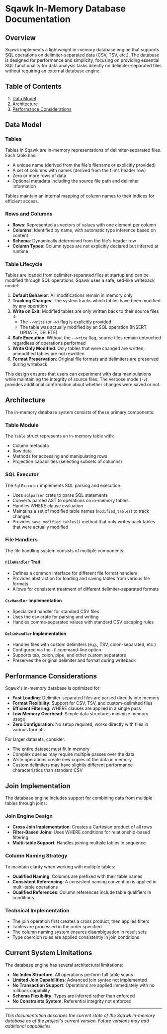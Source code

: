 # Sqawk In-Memory Database Documentation

## Overview

Sqawk implements a lightweight in-memory database engine that supports SQL operations on delimiter-separated data (CSV, TSV, etc.). The database is designed for performance and simplicity, focusing on providing essential SQL functionality for data analysis tasks directly on delimiter-separated files without requiring an external database engine.

## Table of Contents

1. [Data Model](#data-model)
2. [Architecture](#architecture)
3. [Performance Considerations](#performance-considerations)

## Data Model

### Tables

Tables in Sqawk are in-memory representations of delimiter-separated files. Each table has:

- A unique name (derived from the file's filename or explicitly provided)
- A set of columns with names (derived from the file's header row)
- Zero or more rows of data
- Optional metadata including the source file path and delimiter information

Tables maintain an internal mapping of column names to their indices for efficient access.

### Rows and Columns

- **Rows**: Represented as vectors of values with one element per column
- **Columns**: Identified by name, with automatic type inference based on content
- **Schema**: Dynamically determined from the file's header row
- **Column Types**: Column types are not explicitly declared but inferred at runtime

### Table Lifecycle

Tables are loaded from delimiter-separated files at startup and can be modified through SQL operations. Sqawk uses a safe, sed-like writeback model:

1. **Default Behavior**: All modifications remain in memory only
2. **Tracking Changes**: The system tracks which tables have been modified by any operation
3. **Write on Exit**: Modified tables are only written back to their source files if:
   - The `--write` (or `-w`) flag is explicitly provided
   - The table was actually modified by an SQL operation (INSERT, UPDATE, DELETE)
4. **Safe Execution**: Without the `--write` flag, source files remain untouched regardless of operations performed
5. **Write Only Modified**: Only tables that were changed are written; unmodified tables are not rewritten
6. **Format Preservation**: Original file formats and delimiters are preserved during writeback

This design ensures that users can experiment with data manipulations while maintaining the integrity of source files. The verbose mode (`-v`) provides additional confirmation about whether changes were saved or not.

## Architecture

The in-memory database system consists of these primary components:

### Table Module

The `Table` struct represents an in-memory table with:
- Column metadata
- Row data
- Methods for accessing and manipulating rows
- Projection capabilities (selecting subsets of columns)

### SQL Executor

The `SqlExecutor` implements SQL parsing and execution:
- Uses `sqlparser` crate to parse SQL statements
- Converts parsed AST to operations on in-memory tables
- Handles WHERE clause evaluation
- Maintains a set of modified table names (`modified_tables`) to track changes
- Provides `save_modified_tables()` method that only writes back tables that were actually modified

### File Handlers

The file handling system consists of multiple components:

#### `FileHandler` Trait
- Defines a common interface for different file format handlers
- Provides abstraction for loading and saving tables from various file formats
- Allows for consistent treatment of different delimiter-separated formats

#### `CsvHandler` Implementation
- Specialized handler for standard CSV files
- Uses the csv crate for parsing and writing
- Handles comma-separated values with standard CSV escaping rules

#### `DelimHandler` Implementation
- Handles files with custom delimiters (e.g., TSV, colon-separated, etc.)
- Configured via the `-F` command-line option
- Supports tab, colon, pipe, and other custom separators
- Preserves the original delimiter and format during writeback

## Performance Considerations

Sqawk's in-memory database is optimized for:

- **Fast Loading**: Delimiter-separated files are parsed directly into memory
- **Format Flexibility**: Support for CSV, TSV, and custom-delimited files
- **Efficient Filtering**: WHERE clauses are applied in a single pass
- **Low Memory Overhead**: Simple data structures minimize memory usage
- **Zero Configuration**: No setup required, works directly with files in various formats

For larger datasets, consider:
- The entire dataset must fit in memory
- Complex queries may require multiple passes over the data
- Write operations create new copies of the data in memory
- Custom delimiters may have slightly different performance characteristics than standard CSV

## Join Implementation

The database engine includes support for combining data from multiple tables through joins:

### Join Engine Design

- **Cross Join Implementation**: Creates a Cartesian product of all rows
- **Filter-Based Joins**: Uses WHERE conditions for relationship-based filtering
- **Multi-table Support**: Handles joining multiple tables in sequence

### Column Naming Strategy

To maintain clarity when working with multiple tables:

- **Qualified Naming**: Columns are prefixed with their table names
- **Consistent Referencing**: A consistent naming convention is applied in multi-table operations
- **Qualified References**: Column references include table qualifiers in conditions

### Technical Implementation

- The join operation first creates a cross product, then applies filters
- Tables are processed in the order specified
- The column naming system ensures disambiguation in result sets
- Type coercion rules are applied consistently in join conditions

## Current System Limitations

The database engine has several architectural limitations:

- **No Index Structure**: All operations perform full table scans
- **Limited Join Capabilities**: Advanced join syntax not implemented
- **No Transaction Support**: Operations are applied immediately with no rollback capability
- **Schema Flexibility**: Types are inferred rather than enforced
- **No Constraints System**: Referential integrity not enforced

---

*This documentation describes the current state of the Sqawk in-memory database as of the project's current version. Future versions may add additional capabilities.*